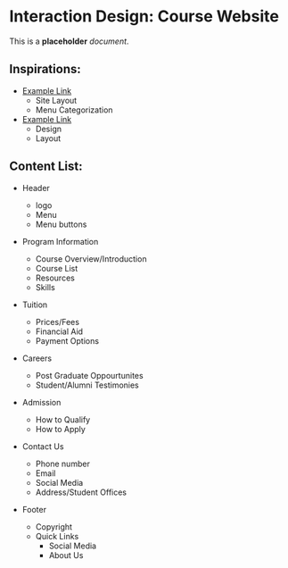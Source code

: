 # Interaction Design: Course Website

This is a **placeholder** _document_.

## Inspirations:
- [Example Link](https://www.georgebrown.ca/programs/interaction-design-program-g113/#overviewContent) 
  - Site Layout
  - Menu Categorization
- [Example Link](http://thesum.ca/) 
  - Design
  - Layout


## Content List:
- Header
  - logo
  - Menu
  - Menu buttons

- Program Information
  - Course Overview/Introduction
  - Course List
  - Resources
  - Skills

- Tuition 
  - Prices/Fees
  - Financial Aid
  - Payment Options

- Careers
  - Post Graduate Oppourtunites 
  - Student/Alumni Testimonies 

- Admission
  - How to Qualify
  - How to Apply

- Contact Us
  - Phone number
  - Email
  - Social Media
  - Address/Student Offices

- Footer
  - Copyright
  - Quick Links
    - Social Media
    - About Us 


